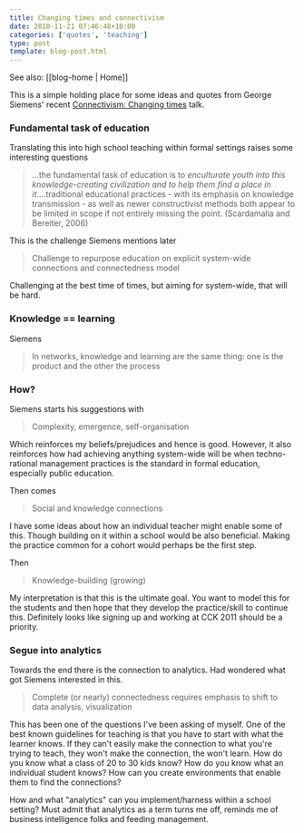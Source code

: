 ```yaml
---
title: Changing times and connectivism
date: 2010-11-21 07:46:48+10:00
categories: ['quotes', 'teaching']
type: post
template: blog-post.html
---
```


See also: [[blog-home | Home]]

This is a simple holding place for some ideas and quotes from George Siemens' recent [Connectivism: Changing times](http://www.slideshare.net/gsiemens/connectivism-changing-times) talk.

### Fundamental task of education

Translating this into high school teaching within formal settings raises some interesting questions

> ...the fundamental task of education is to _enculturate youth into this knowledge-creating civilization and to help them find a place in it_....traditional educational practices - with its emphasis on knowledge transmission - as well as newer constructivist methods both appear to be limited in scope if not entirely missing the point. (Scardamalia and Bereiter, 2006)

This is the challenge Siemens mentions later

> Challenge to repurpose education on explicit system-wide connections and connectedness model

Challenging at the best time of times, but aiming for system-wide, that will be hard.

### Knowledge == learning

Siemens

> In networks, knowledge and learning are the same thing: one is the product and the other the process

### How?

Siemens starts his suggestions with

> Complexity, emergence, self-organisation

Which reinforces my beliefs/prejudices and hence is good. However, it also reinforces how had achieving anything system-wide will be when techno-rational management practices is the standard in formal education, especially public education.

Then comes

> Social and knowledge connections

I have some ideas about how an individual teacher might enable some of this. Though building on it within a school would be also beneficial. Making the practice common for a cohort would perhaps be the first step.

Then

> Knowledge-building (growing)

My interpretation is that this is the ultimate goal. You want to model this for the students and then hope that they develop the practice/skill to continue this. Definitely looks like signing up and working at CCK 2011 should be a priority.

### Segue into analytics

Towards the end there is the connection to analytics. Had wondered what got Siemens interested in this.

> Complete (or nearly) connectedness requires emphasis to shift to data analysis, visualization

This has been one of the questions I've been asking of myself. One of the best known guidelines for teaching is that you have to start with what the learner knows. If they can't easily make the connection to what you're trying to teach, they won't make the connection, the won't learn. How do you know what a class of 20 to 30 kids know? How do you know what an individual student knows? How can you create environments that enable them to find the connections?

How and what "analytics" can you implement/harness within a school setting? Must admit that analytics as a term turns me off, reminds me of business intelligence folks and feeding management.